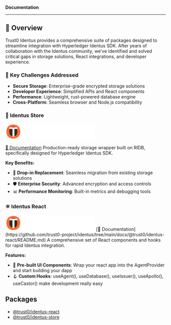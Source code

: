 **Documentation**

***

## 🌟 Overview

Trust0 Identus provides a comprehensive suite of packages designed to streamline integration with Hyperledger Identus SDK. After years of collaboration with the Identus community, we've identified and solved critical gaps in storage solutions, React integrations, and developer experience.

### 🎯 Key Challenges Addressed

- **Secure Storage**: Enterprise-grade encrypted storage solutions
- **Developer Experience**: Simplified APIs and React components
- **Performance**: Lightweight, rust-powered database engine
- **Cross-Platform**: Seamless browser and Node.js compatibility

### 🏪 Identus Store
<img src="_media/identus-store-dark.svg" alt="Identus store logo" style="width:auto;height:50px;" />

[📖 Documentation](https://github.com/trust0-project/identus/tree/main/docs/@trust0/identus-store/README.md)
Production-ready storage wrapper built on RIDB, specifically designed for Hyperledger Identus SDK.

**Key Benefits:**
- 🔄 **Drop-in Replacement**: Seamless migration from existing storage solutions
- 🛡️ **Enterprise Security**: Advanced encryption and access controls
- 📊 **Performance Monitoring**: Built-in metrics and debugging tools

### ⚛️ Identus React
<img src="_media/identus-react-dark.svg" alt="Identus react logo" style="width:auto;height:50px;"/>
[📖 Documentation](https://github.com/trust0-project/identus/tree/main/docs/@trust0/identus-react/README.md)
A comprehensive set of React components and hooks for rapid Identus integration.

**Features:**
- 🎨 **Pre-built UI Components**: Wrap your react app into the AgentProvider and start building your dapp
- 🪝 **Custom Hooks**: useAgent(), useDatabase(), useIssuer(), useApollo(), useCastor() make development really easy

## Packages

- [@trust0/identus-react](@trust0/identus-react/README.md)
- [@trust0/identus-store](@trust0/identus-store/README.md)
